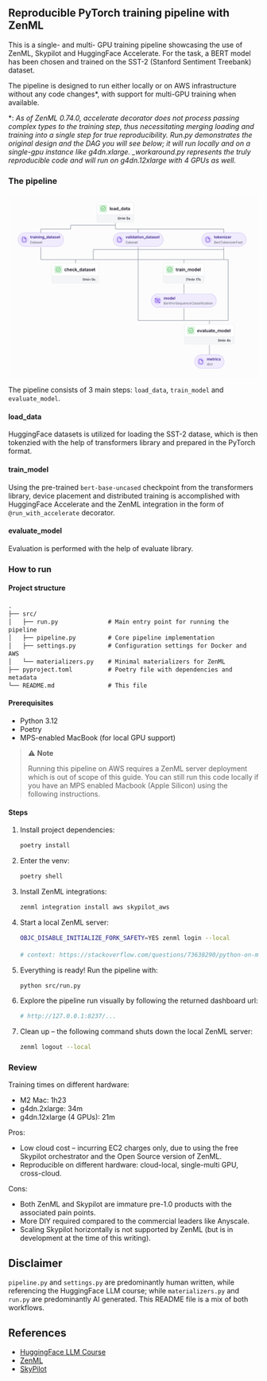 Reproducible PyTorch training pipeline with ZenML
-------------------------------------------------

This is a single- and multi- GPU training pipeline showcasing the use of ZenML,
Skypilot and HuggingFace Accelerate. For the task, a BERT model has been chosen
and trained on the SST-2 (Stanford Sentiment Treebank) dataset.

The pipeline is designed to run either locally or on AWS infrastructure without any code
changes\*, with support for multi-GPU training when available.

\*: _As of ZenML 0.74.0, accelerate decorator does not process passing complex
types to the training step, thus necessitating merging loading and training into
a single step for true reproducibility. Run.py demonstrates the original design
and the DAG you will see below; it will run locally and on a single-gpu 
instance like g4dn.xlarge. \_workaround.py represents the truly reproducible
code and will run on g4dn.12xlarge with 4 GPUs as well._


### The pipeline

![DAG](dag1.png)
<!-- <p align="center">
  <img src="dag1.png" alt="DAG1" width="75%"/>
</p> -->

The pipeline consists of 3 main steps: `load_data`, `train_model` and `evaluate_model`.

#### load_data
HuggingFace datasets is utilized for loading the SST-2 datase, which is then
tokenzied with the help of transformers library and prepared in the PyTorch format.

#### train_model
Using the pre-trained `bert-base-uncased` checkpoint from the transformers library,
device placement and distributed training is accomplished with HuggingFace
Accelerate and the ZenML integration in the form of `@run_with_accelerate` decorator.

#### evaluate_model
Evaluation is performed with the help of evaluate library.


### How to run

#### Project structure
```
.
├── src/
│   ├── run.py              # Main entry point for running the pipeline
│   ├── pipeline.py         # Core pipeline implementation
│   ├── settings.py         # Configuration settings for Docker and AWS
│   └── materializers.py    # Minimal materializers for ZenML
├── pyproject.toml          # Poetry file with dependencies and metadata
└── README.md               # This file
```

#### Prerequisites
- Python 3.12
- Poetry
- MPS-enabled MacBook (for local GPU support)

> ⚠️ **Note**
> 
> Running this pipeline on AWS requires a ZenML server deployment which is out of
> scope of this guide. You can still run this code locally if you have an MPS
> enabled Macbook (Apple Silicon) using the following instructions.

#### Steps
1. Install project dependencies:
    ```bash
    poetry install
    ```
2. Enter the venv:
    ```bash
    poetry shell
    ```
3. Install ZenML integrations:
    ```bash
    zenml integration install aws skypilot_aws
    ```
4. Start a local ZenML server:
    ```bash
    OBJC_DISABLE_INITIALIZE_FORK_SAFETY=YES zenml login --local

    # context: https://stackoverflow.com/questions/73638290/python-on-mac-is-it-safe-to-set-objc-disable-initialize-fork-safety-yes-globall
    ```
5. Everything is ready! Run the pipeline with:
    ```bash
    python src/run.py
    ```
6. Explore the pipeline run visually by following the returned dashboard url:
    ```bash
    # http://127.0.0.1:8237/...
    ```
7. Clean up – the following command shuts down the local ZenML server:
    ```bash
    zenml logout --local
    ```

### Review

Training times on different hardware:
- M2 Mac: 1h23
- g4dn.2xlarge: 34m
- g4dn.12xlarge (4 GPUs): 21m

Pros: 
- Low cloud cost – incurring EC2 charges only, due to using the free Skypilot orchestrator and the Open Source version of ZenML.
- Reproducible on different hardware: cloud-local, single-multi GPU, cross-cloud.

Cons:
- Both ZenML and Skypilot are immature pre-1.0 products with the associated
pain points.
- More DIY required compared to the commercial leaders like Anyscale.
- Scaling Skypilot horizontally is not supported by ZenML (but is in development at the time of this writing).


Disclaimer
----------

`pipeline.py` and `settings.py` are predominantly human written, while
referencing the HuggingFace LLM course; while `materializers.py` and `run.py`
are predominantly AI generated. This README file is a mix of both workflows.


References
----------

- [HuggingFace LLM Course](https://huggingface.co/learn/llm-course/)
- [ZenML](https://docs.zenml.io/)
- [SkyPilot](https://docs.skypilot.co/)
